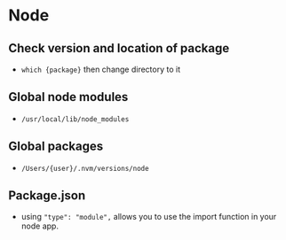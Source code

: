# Node

## Check version and location of package
* `which {package}` then change directory to it

## Global node modules
* `/usr/local/lib/node_modules` 

## Global packages
* `/Users/{user}/.nvm/versions/node` 

## Package.json
* using `"type": "module",` allows you to use the import function in your node app.
